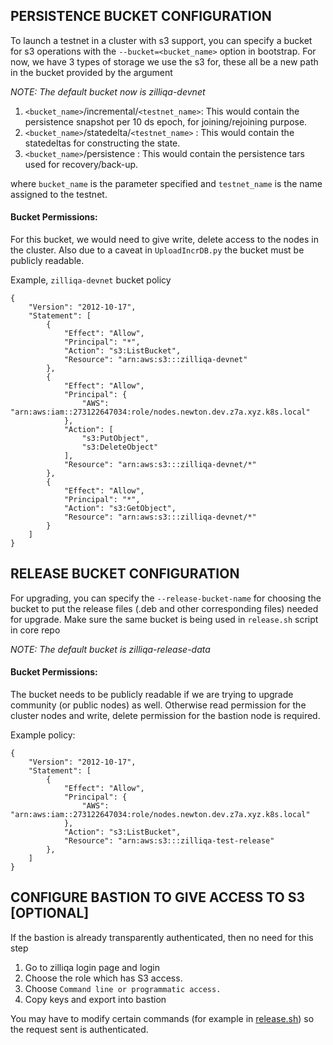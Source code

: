 
## PERSISTENCE BUCKET CONFIGURATION

To launch a testnet in a cluster with s3 support, you can specify a bucket for s3 operations with the 
`--bucket=<bucket_name>` option in bootstrap. 
For now, we have 3 types of storage we use the s3 for, these all be a new path in the bucket provided by the argument

*NOTE: The default bucket now is zilliqa-devnet*

1. `<bucket_name>`/incremental/`<testnet_name>`: This would contain the persistence snapshot per 10 ds epoch, for joining/rejoining purpose.
2. `<bucket_name>`/statedelta/`<testnet_name>` : This would contain the statedeltas for constructing the state.
3. `<bucket_name>`/persistence : This would contain the persistence tars used for recovery/back-up.

where `bucket_name` is the parameter specified and `testnet_name` is the name assigned to the testnet.

#### Bucket Permissions:

For this bucket, we would need to give write, delete access to the nodes in the cluster. Also due to a caveat in `UploadIncrDB.py` the bucket must be publicly readable.

Example, `zilliqa-devnet` bucket policy

```
{
    "Version": "2012-10-17",
    "Statement": [
        {
            "Effect": "Allow",
            "Principal": "*",
            "Action": "s3:ListBucket",
            "Resource": "arn:aws:s3:::zilliqa-devnet"
        },
        {
            "Effect": "Allow",
            "Principal": {
                "AWS": "arn:aws:iam::273122647034:role/nodes.newton.dev.z7a.xyz.k8s.local"
            },
            "Action": [
                "s3:PutObject",
                "s3:DeleteObject"
            ],
            "Resource": "arn:aws:s3:::zilliqa-devnet/*"
        },
        {
            "Effect": "Allow",
            "Principal": "*",
            "Action": "s3:GetObject",
            "Resource": "arn:aws:s3:::zilliqa-devnet/*"
        }
    ]
}

```

## RELEASE BUCKET CONFIGURATION

For upgrading, you can specify the `--release-bucket-name` for choosing the bucket to put the release files (.deb and other corresponding files) needed for upgrade. Make sure the same bucket is being used in `release.sh` script in core repo

*NOTE: The default bucket is zilliqa-release-data*

#### Bucket Permissions:

The bucket needs to be publicly readable if we are trying to upgrade community (or public nodes) as well. Otherwise read permission for the cluster nodes and write, delete permission for the bastion node is required.


Example policy:

```
{
    "Version": "2012-10-17",
    "Statement": [
        {
            "Effect": "Allow",
            "Principal": {
                "AWS": "arn:aws:iam::273122647034:role/nodes.newton.dev.z7a.xyz.k8s.local"
            },
            "Action": "s3:ListBucket",
            "Resource": "arn:aws:s3:::zilliqa-test-release"
        },
    ]
}
```

## CONFIGURE BASTION TO GIVE ACCESS TO S3 [OPTIONAL]

If the bastion is already transparently authenticated, then no need for this step

1. Go to zilliqa login page and login
2. Choose the role which has S3 access.
3. Choose `Command line or programmatic access.`
4. Copy keys and export into bastion

You may have to modify certain commands (for example in [release.sh](https://github.com/Zilliqa/Zilliqa/blob/627caccb948e52a91f72384422692186d79e4fb3/scripts/release.sh#L291)) so the request sent is authenticated. 
